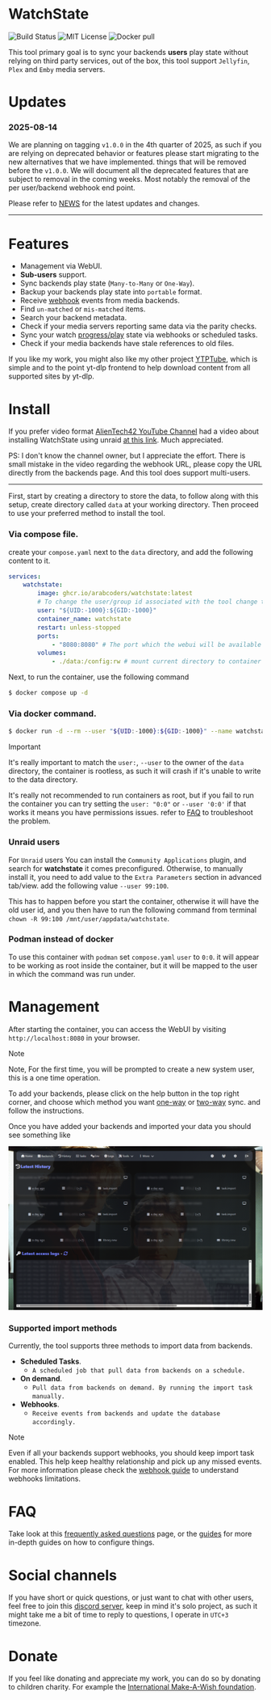 # WatchState

![Build Status](https://github.com/arabcoders/WatchState/actions/workflows/build.yml/badge.svg)
![MIT License](https://img.shields.io/github/license/arabcoders/WatchState.svg)
![Docker pull](https://img.shields.io/docker/pulls/arabcoders/watchstate.svg)

This tool primary goal is to sync your backends **users** play state without relying on third party services, out of the
box, this tool support `Jellyfin`, `Plex` and `Emby` media servers.

# Updates

### 2025-08-14

We are planning on tagging `v1.0.0` in the 4th quarter of 2025, as such if you are relying on deprecated
behavior or features please start migrating to the new alternatives that we have implemented. things that will be removed 
before the `v1.0.0`. We will document all the deprecated features that are subject to removal in the
coming weeks. Most notably the removal of the per user/backend webhook end point. 

Please refer to [NEWS](/NEWS.md) for the latest updates and changes.

------

# Features

* Management via WebUI.
* **Sub-users** support.
* Sync backends play state (`Many-to-Many` or `One-Way`).
* Backup your backends play state into `portable` format.
* Receive [webhook](guides/webhooks.md) events from media backends.
* Find `un-matched` or `mis-matched` items.
* Search your backend metadata.
* Check if your media servers reporting same data via the parity checks.
* Sync your watch [progress/play](FAQ.md#sync-watch-progress) state via webhooks or scheduled tasks.
* Check if your media backends have stale references to old files.

If you like my work, you might also like my other project [YTPTube](https://github.com/arabcoders/ytptube), which is
simple and to the point yt-dlp frontend to help download content from all supported sites by yt-dlp.

# Install

If you prefer video format [AlienTech42 YouTube Channel](https://www.youtube.com/@AlienTech42) had a video about
installing WatchState using unraid [at this link](https://www.youtube.com/watch?v=XoztOwGHGxk). Much appreciated.

PS: I don't know the channel owner, but I appreciate the effort. There is small mistake in the video regarding the
webhook URL, please copy the URL directly from the backends page. And this tool does support multi-users.

----

First, start by creating a directory to store the data, to follow along with this setup, create directory called `data`
at your working directory. Then proceed to use your preferred method to install the tool.

### Via compose file.

create your `compose.yaml` next to the `data` directory, and add the following content to it.

```yaml
services:
    watchstate:
        image: ghcr.io/arabcoders/watchstate:latest
        # To change the user/group id associated with the tool change the following line.
        user: "${UID:-1000}:${GID:-1000}"
        container_name: watchstate
        restart: unless-stopped
        ports:
            - "8080:8080" # The port which the webui will be available on.
        volumes:
            - ./data:/config:rw # mount current directory to container /config directory.
```

Next, to run the container, use the following command

```bash
$ docker compose up -d
```

### Via docker command.

```bash
$ docker run -d --rm --user "${UID:-1000}:${GID:-1000}" --name watchstate --restart unless-stopped -p 8080:8080 -v ./data:/config:rw ghcr.io/arabcoders/watchstate:latest
```

> [!IMPORTANT]
> It's really important to match the `user:`, `--user` to the owner of the `data` directory, the container is rootless,
> as such it will crash if it's unable to write to the data directory.
>
> It's really not recommended to run containers as root, but if you fail to run the container you can try setting the
`user: "0:0"` or `--user '0:0'` if that works it means you have permissions issues. refer to [FAQ](FAQ.md) to
> troubleshoot the problem.

### Unraid users

For `Unraid` users You can install the `Community Applications` plugin, and search for  **watchstate** it comes
preconfigured. Otherwise, to manually install it, you need to add value to the `Extra Parameters` section in advanced
tab/view. add the following value `--user 99:100`.

This has to happen before you start the container, otherwise it will have the old user id, and
you then have to run the following command from terminal `chown -R 99:100 /mnt/user/appdata/watchstate`.

### Podman instead of docker

To use this container with `podman` set `compose.yaml` `user` to `0:0`. it will appear to be working as root inside the
container, but it will be mapped to the user in which the command was run under.

# Management

After starting the container, you can access the WebUI by visiting `http://localhost:8080` in your browser.

> [!NOTE]
> Note, For the first time, you will be prompted to create a new system user, this is a one time operation.

To add your backends, please click on the help button in the top right corner, and choose which method you
want [one-way](guides/one-way-sync.md) or [two-way](guides/two-way-sync.md) sync. and follow the instructions.

Once you have added your backends and imported your data you should see something like

![WebUI](/screenshots/index.png)

### Supported import methods

Currently, the tool supports three methods to import data from backends.

- **Scheduled Tasks**.
    - `A scheduled job that pull data from backends on a schedule.`
- **On demand**.
    - `Pull data from backends on demand. By running the import task manually.`
- **Webhooks**.
    - `Receive events from backends and update the database accordingly.`

> [!NOTE]
> Even if all your backends support webhooks, you should keep import task enabled. This help keep healthy relationship
> and pick up any missed events. For more information please check the [webhook guide](/guides/webhooks.md) to
> understand webhooks limitations.

# FAQ

Take look at this [frequently asked questions](FAQ.md) page, or the [guides](/guides/) for more in-depth guides on how
to configure things.

# Social channels

If you have short or quick questions, or just want to chat with other users, feel free to join
this [discord server](https://discord.gg/haUXHJyj6Y), keep in mind it's solo project, as such it might take me a bit of
time to reply to questions, I operate in `UTC+3` timezone.

# Donate

If you feel like donating and appreciate my work, you can do so by donating to children charity. For
example the [International Make-A-Wish foundation](https://worldwish.org).
